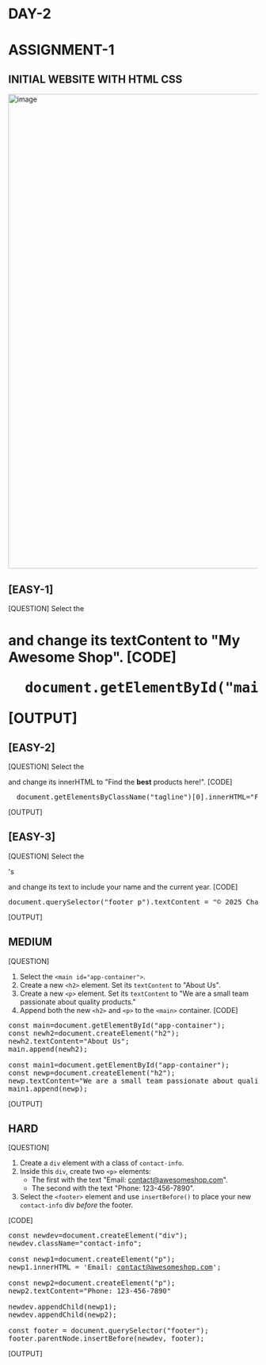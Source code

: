 # DAY-2 
# ASSIGNMENT-1
## INITIAL WEBSITE WITH HTML CSS
<img width="958" alt="image" src="https://github.com/user-attachments/assets/e293d949-97b7-446d-af65-dacf3a248ee6" />

## [EASY-1]
[QUESTION]
Select the <h1 id="main-heading"> and change its textContent to "My Awesome Shop".
[CODE]
<pre>
  document.getElementById("main-heading").textContent="My Awesome Shop"
</pre>
[OUTPUT]


## [EASY-2]
[QUESTION]
Select the <p class="tagline"> and change its innerHTML to "Find the <strong>best</strong> products here!".
[CODE]
<pre>
  document.getElementsByClassName("tagline")[0].innerHTML="Find the <strong>best</strong> products here!"
</pre>
[OUTPUT]


## [EASY-3]
[QUESTION]
Select the <footer>'s <p> and change its text to include your name and the current year.
[CODE]
<pre>
document.querySelector("footer p").textContent = "&copy; 2025 Charishma Gajula!";
</pre>
[OUTPUT]

## MEDIUM
[QUESTION]
1. Select the `<main id="app-container">`.
2. Create a new `<h2>` element. Set its `textContent` to "About Us".
3. Create a new `<p>` element. Set its `textContent` to "We are a small team passionate about quality products."
4. Append both the new `<h2>` and `<p>` to the `<main>` container.
[CODE]
<pre>
const main=document.getElementById("app-container");
const newh2=document.createElement("h2");
newh2.textContent="About Us";
main.append(newh2);

const main1=document.getElementById("app-container");
const newp=document.createElement("h2");
newp.textContent="We are a small team passionate about quality products.";
main1.append(newp);
</pre>
[OUTPUT]


## HARD

[QUESTION]
1. Create a `div` element with a class of `contact-info`.
2. Inside this `div`, create two `<p>` elements:
    - The first with the text "Email: [contact@awesomeshop.com](mailto:contact@awesomeshop.com)".
    - The second with the text "Phone: 123-456-7890".
3. Select the `<footer>` element and use `insertBefore()` to place your new `contact-info` div *before* the footer.

[CODE]
<pre>
const newdev=document.createElement("div");
newdev.className="contact-info";

const newp1=document.createElement("p");
newp1.innerHTML = 'Email: <a href="mailto:contact@awesomeshop.com">contact@awesomeshop.com</a>';

const newp2=document.createElement("p");
newp2.textContent="Phone: 123-456-7890"

newdev.appendChild(newp1);
newdev.appendChild(newp2);

const footer = document.querySelector("footer");
footer.parentNode.insertBefore(newdev, footer);
</pre>
[OUTPUT]





